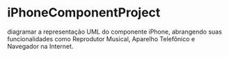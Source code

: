 # iPhoneComponentProject
diagramar a representação UML do componente iPhone, abrangendo suas funcionalidades como Reprodutor Musical, Aparelho Telefônico e Navegador na Internet.
